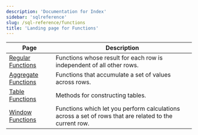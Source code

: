 ```yaml
---
description: 'Documentation for Index'
sidebar: 'sqlreference'
slug: /sql-reference/functions
title: 'Landing page for Functions'
---
```


| Page                                                                | Description                                                                                            |
|---------------------------------------------------------------------|--------------------------------------------------------------------------------------------------------|
| [Regular Functions](/sql-reference/functions/regular-functions)      | Functions whose result for each row is independent of all other rows.                                  |
| [Aggregate Functions](/sql-reference/aggregate-functions)   | Functions that  accumulate a set of values across rows.                                                |
| [Table Functions](/sql-reference/aggregate-functions)       | Methods for constructing tables.                                                                       |
| [Window Functions](/sql-reference/window-functions)         | Functions which let you perform calculations across a set of rows that are related to the current row. |